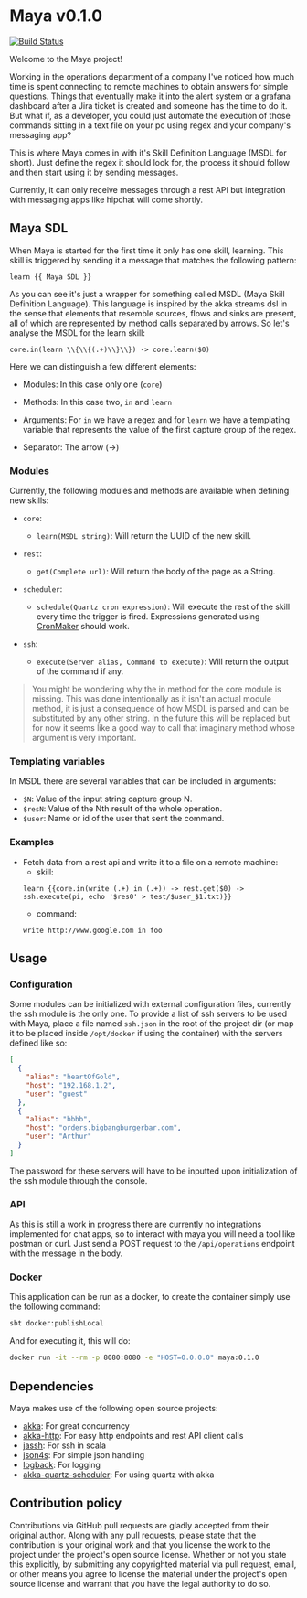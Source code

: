 # Maya v0.1.0

[![Build Status](https://travis-ci.org/PabloL007/Maya.svg?branch=develop)](https://travis-ci.org/PabloL007/Maya)

Welcome to the Maya project!

Working in the operations department of a company I've noticed how much time is spent connecting to remote machines to 
obtain answers for simple questions. Things that eventually make it into the alert system or a grafana dashboard after
a Jira ticket is created and someone has the time to do it. But what if, as a developer, you could just automate the
execution of those commands sitting in a text file on your pc using regex and your company's messaging app?

This is where Maya comes in with it's Skill Definition Language (MSDL for short). Just define the regex it should look
for, the process it should follow and then start using it by sending messages.

Currently, it can only receive messages through a rest API but integration with messaging apps like hipchat will come
shortly. 

## Maya SDL

When Maya is started for the first time it only has one skill, learning. This skill is triggered by sending it a message
that matches the following pattern:

```
learn {{ Maya SDL }}
```

As you can see it's just a wrapper for something called MSDL (Maya Skill Definition Language). This language is inspired
by the akka streams dsl in the sense that elements that resemble sources, flows and sinks are present, all of which are
represented by method calls separated by arrows. So let's analyse the MSDL for the learn skill:

```
core.in(learn \\{\\{(.+)\\}\\}) -> core.learn($0)
```

Here we can distinguish a few different elements:

- Modules: In this case only one (`core`)

- Methods: In this case two, `in` and `learn`

- Arguments: For `in` we have a regex and for `learn` we have a templating variable that represents the value of the
             first capture group of the regex.
             
- Separator: The arrow (->)

### Modules

Currently, the following modules and methods are available when defining new skills:

- `core`:
    - `learn(MSDL string)`: Will return the UUID of the new skill.

- `rest`:
    - `get(Complete url)`: Will return the body of the page as a String.

- `scheduler`:
    - `schedule(Quartz cron expression)`: Will execute the rest of the skill every time the trigger is fired. 
                                          Expressions generated using [CronMaker](http://www.cronmaker.com/) should work.

- `ssh`:
    - `execute(Server alias, Command to execute)`: Will return the output of the command if any.

> You might be wondering why the in method for the core module is missing. This was done intentionally as it isn't an
> actual module method, it is just a consequence of how MSDL is parsed and can be substituted by any other string. In
> the future this will be replaced but for now it seems like a good way to call that imaginary method whose argument is
> very important.

### Templating variables

In MSDL there are several variables that can be included in arguments:

- `$N`: Value of the input string capture group N.
- `$resN`: Value of the Nth result of the whole operation.
- `$user`: Name or id of the user that sent the command.

### Examples

- Fetch data from a rest api and write it to a file on a remote machine:
    - skill:
    ```
    learn {{core.in(write (.+) in (.+)) -> rest.get($0) -> ssh.execute(pi, echo '$res0' > test/$user_$1.txt)}}
    ```
    - command:
    ```
    write http://www.google.com in foo
    ```

## Usage

### Configuration

Some modules can be initialized with external configuration files, currently the ssh module is the only one. To provide
a list of ssh servers to be used with Maya, place a file named `ssh.json` in the root of the project dir (or map it to 
be placed inside `/opt/docker` if using the container) with the servers defined like so:

```json
[
  {
    "alias": "heartOfGold",
    "host": "192.168.1.2",
    "user": "guest"
  },
  {
    "alias": "bbbb",
    "host": "orders.bigbangburgerbar.com",
    "user": "Arthur"
  }
]
```

The password for these servers will have to be inputted upon initialization of the ssh module through the console.

### API

As this is still a work in progress there are currently no integrations implemented for chat apps, so to interact with
maya you will need a tool like postman or curl. Just send a POST request to the `/api/operations` endpoint with the 
message in the body.

### Docker

This application can be run as a docker, to create the container simply use the following command:

```bash
sbt docker:publishLocal
```
And for executing it, this will do:
```bash
docker run -it --rm -p 8080:8080 -e "HOST=0.0.0.0" maya:0.1.0
```

## Dependencies

Maya makes use of the following open source projects:

- [akka](https://github.com/akka/akka): For great concurrency
- [akka-http](https://github.com/akka/akka-http): For easy http endpoints and rest API client calls
- [jassh](https://github.com/dacr/jassh): For ssh in scala
- [json4s](https://github.com/json4s/json4s): For simple json handling
- [logback](https://github.com/qos-ch/logback): For logging
- [akka-quartz-scheduler](https://github.com/enragedginger/akka-quartz-scheduler): For using quartz with akka

## Contribution policy

Contributions via GitHub pull requests are gladly accepted from their original author. Along with
any pull requests, please state that the contribution is your original work and that you license
the work to the project under the project's open source license. Whether or not you state this
explicitly, by submitting any copyrighted material via pull request, email, or other means you
agree to license the material under the project's open source license and warrant that you have the
legal authority to do so.


